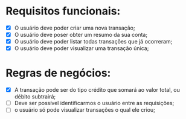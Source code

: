 # Requisitos funcionais:
- [x] O usuário deve poder criar uma nova transação;
- [x] O usuário deve poser obter um resumo da sua conta;
- [x] O usuário deve poder listar todas transações que já ocorreram;
- [x] O usuário deve poder visualizar uma transação única;

# Regras de negócios:
- [x] A transação pode ser do tipo crédito que somará ao valor total, ou débito subtrairá;
- [ ] Deve ser possível identificarmos o usuário entre as requisições;
- [ ] o usuário só pode visualizar transações o qual ele criou;
